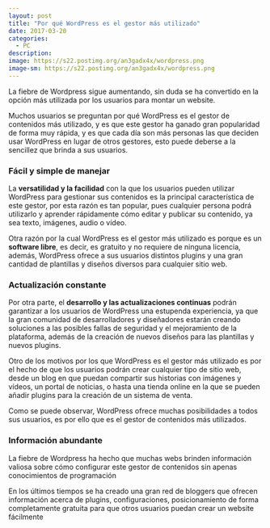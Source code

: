 ```yaml
---
layout: post
title: "Por qué WordPress es el gestor más utilizado"
date: 2017-03-20
categories:
  - PC
description: 
image: https://s22.postimg.org/an3gadx4x/wordpress.png
image-sm: https://s22.postimg.org/an3gadx4x/wordpress.png
---
```

La fiebre de Wordpress sigue aumentando, sin duda se ha convertido en la opción más utilizada por los usuarios para montar un website.
<p>Muchos usuarios se preguntan por qué WordPress es el gestor de contenidos más utilizado, y es que este gestor ha ganado gran popularidad de forma muy rápida, y es que cada día son más personas las que deciden usar WordPress en lugar de otros gestores, esto puede deberse a la sencillez que brinda a sus usuarios.</p>

<h3>Fácil y simple de manejar</h3>
<p>La <strong>versatilidad y la facilidad</strong> con la que los usuarios pueden utilizar WordPress para gestionar sus contenidos es la principal característica de este gestor, por esta razón es tan popular, pues cualquier persona podrá utilizarlo y aprender rápidamente cómo editar y publicar su contenido, ya sea texto, imágenes, audio o vídeo. </p>
<p>Otra razón por la cual WordPress es el gestor más utilizado es porque es un <strong>software libre</strong>, es decir, es gratuito y no requiere de ninguna licencia, además, WordPress ofrece a sus usuarios distintos plugins y una gran cantidad de plantillas y diseños diversos para cualquier sitio web. </p>

<h3>Actualización constante</h3>
<p>Por otra parte, el <strong>desarrollo y las actualizaciones continuas</strong> podrán garantizar a los usuarios de WordPress una estupenda experiencia, ya que la gran comunidad de desarrolladores y diseñadores estarán creando soluciones a las posibles fallas de seguridad y el mejoramiento de la plataforma, además de la creación de nuevos diseños para las plantillas y nuevos plugins. </p>
<p>Otro de los motivos por los que WordPress es el gestor más utilizado es por el hecho de que los usuarios podrán crear cualquier tipo de sitio web, desde un blog en que puedan compartir sus historias con imágenes y vídeos, un portal de noticias, o hasta una tienda online en la que se pueden añadir plugins para la creación de un sistema de venta.</p>
Como se puede observar, WordPress ofrece muchas posibilidades a todos sus usuarios, es por ello que es el gestor de contenidos más utilizados.

<h3>Información abundante</h3>
<p>La fiebre de Wordpress ha hecho que muchas webs brinden información valiosa sobre cómo configurar este gestor de contenidos sin apenas conocimientos de programación</p>
<p>En los últimos tiempos se ha creado una gran red de bloggers que ofrecen información acerca de plugins, configuraciones, posicionamiento de forma completamente gratuita para que otros usuarios puedan crear un website fácilmente</p>
